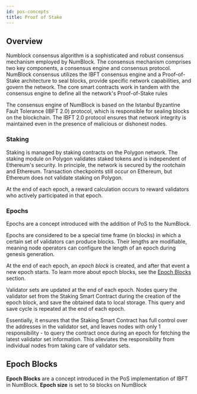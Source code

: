 ```yaml
---
id: pos-concepts
title: Proof of Stake
---
```


## Overview

Numblock consensus algorithm is a sophisticated and robust consensus mechanism employed by NumBlock. The consensus mechanism comprises two key components, a consensus engine and consensus protocol. NumBlock consensus utilizes the IBFT consensus engine and a Proof-of-Stake architecture to seal blocks, provide specific network capabilities, and govern the network. The core smart contracts work in tandem with the consensus engine to define all the network's Proof-of-Stake rules

The consensus engine of NumBlock is based on the Istanbul Byzantine Fault Tolerance (IBFT 2.0) protocol, which is responsible for sealing blocks on the blockchain. The IBFT 2.0 protocol ensures that network integrity is maintained even in the presence of malicious or dishonest nodes.

### Staking

Staking is managed by staking contracts on the Polygon network. The staking module on Polygon validates staked tokens and is independent of Ethereum's security. In principle, the network is secured by the rootchain and Ethereum. Transaction checkpoints still occur on Ethereum, but Ethereum does not validate staking on Polygon.

At the end of each epoch, a reward calculation occurs to reward validators who actively participated in that epoch.

### Epochs

Epochs are a concept introduced with the addition of PoS to the NumBlock.

Epochs are considered to be a special time frame (in blocks) in which a certain set of validators can produce blocks.
Their lengths are modifiable, meaning node operators can configure the length of an epoch during genesis generation.

At the end of each epoch, an _epoch block_ is created, and after that event a new epoch starts. To learn more about
epoch blocks, see the [Epoch Blocks](/docs/foundational-topics/consensus-mechanism/pos-concepts#epoch-blocks) section.

Validator sets are updated at the end of each epoch. Nodes query the validator set from the Staking Smart Contract
during the creation of the epoch block, and save the obtained data to local storage. This query and save cycle is
repeated at the end of each epoch.

Essentially, it ensures that the Staking Smart Contract has full control over the addresses in the validator set, and
leaves nodes with only 1 responsibility - to query the contract once during an epoch for fetching the latest validator
set information. This alleviates the responsibility from individual nodes from taking care of validator sets.


## Epoch Blocks

**Epoch Blocks** are a concept introduced in the PoS implementation of IBFT in NumBlock. **Epoch size** is set to `50` blocks 
on NumBlock


